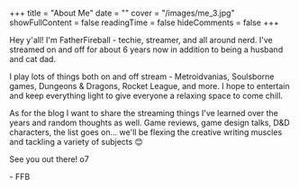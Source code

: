 +++
title = "About Me"
date = ""
cover = "/images/me_3.jpg"
showFullContent = false
readingTime = false
hideComments = false
+++

Hey y'all! I'm FatherFireball - techie, streamer, and all around nerd. I've streamed on and off for about 6 years now in addition to being a husband and cat dad. 

I play lots of things both on and off stream - Metroidvanias, Soulsborne games, Dungeons & Dragons, Rocket League, and more. I hope to entertain and keep everything light to give everyone a relaxing space to come chill.

As for the blog I want to share the streaming things I've learned over the years and random thoughts as well. Game reviews, game design talks, D&D characters, the list goes on... we'll be flexing the creative writing muscles and tackling a variety of subjects 😊

See you out there! o7

\- FFB